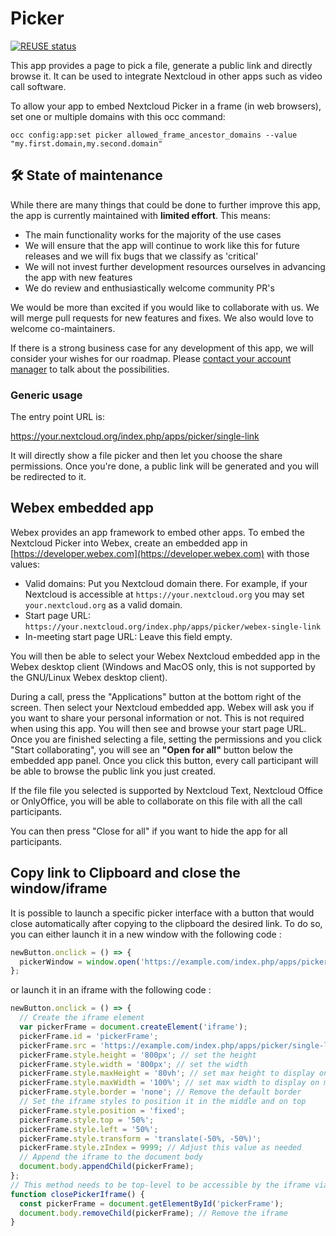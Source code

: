 <!--
  - SPDX-FileCopyrightText: 2022 Nextcloud GmbH and Nextcloud contributors
  - SPDX-License-Identifier: AGPL-3.0-or-later
-->
# Picker

[![REUSE status](https://api.reuse.software/badge/github.com/nextcloud/picker)](https://api.reuse.software/info/github.com/nextcloud/picker)

This app provides a page to pick a file, generate a public link and directly browse it.
It can be used to integrate Nextcloud in other apps such as video call software.

To allow your app to embed Nextcloud Picker in a frame (in web browsers),
set one or multiple domains with this occ command:

```
occ config:app:set picker allowed_frame_ancestor_domains --value "my.first.domain,my.second.domain"
```

## **🛠️ State of maintenance**

While there are many things that could be done to further improve this app, the app is currently maintained with **limited effort**. This means:

- The main functionality works for the majority of the use cases
- We will ensure that the app will continue to work like this for future releases and we will fix bugs that we classify as 'critical'
- We will not invest further development resources ourselves in advancing the app with new features
- We do review and enthusiastically welcome community PR's

We would be more than excited if you would like to collaborate with us. We will merge pull requests for new features and fixes. We also would love to welcome co-maintainers.

If there is a strong business case for any development of this app, we will consider your wishes for our roadmap. Please [contact your account manager](https://nextcloud.com/enterprise/) to talk about the possibilities.

### Generic usage

The entry point URL is:

https://your.nextcloud.org/index.php/apps/picker/single-link

It will directly show a file picker and then let you choose the share permissions. Once you're done,
a public link will be generated and you will be redirected to it.

## Webex embedded app

Webex provides an app framework to embed other apps. To embed the Nextcloud Picker into Webex,
create an embedded app in [https://developer.webex.com](https://developer.webex.com) with those values:

* Valid domains: Put you Nextcloud domain there. For example, if your Nextcloud is accessible
  at `https://your.nextcloud.org` you may set `your.nextcloud.org` as a valid domain.
* Start page URL: `https://your.nextcloud.org/index.php/apps/picker/webex-single-link`
* In-meeting start page URL: Leave this field empty.

You will then be able to select your Webex Nextcloud embedded app in the Webex desktop client
(Windows and MacOS only, this is not supported by the GNU/Linux Webex desktop client).

During a call, press the "Applications" button at the bottom right of the screen.
Then select your Nextcloud embedded app. Webex will ask you if you want to share your personal information
or not. This is not required when using this app.
You will then see and browse your start page URL. Once you are finished selecting a file,
setting the permissions and you click "Start collaborating",
you will see an **"Open for all"** button below the embedded app panel.
Once you click this button, every call participant will be able to browse the public link you just created.

If the file file you selected is supported by Nextcloud Text, Nextcloud Office or OnlyOffice,
you will be able to collaborate on this file with all the call participants.

You can then press "Close for all" if you want to hide the app for all participants.

## Copy link to Clipboard and close the window/iframe

It is possible to launch a specific picker interface with a button that would close automatically after copying to the clipboard the desired link. To do so, you can either launch it in a new window with the following code : 
 
```javascript
newButton.onclick = () => {
  pickerWindow = window.open('https://example.com/index.php/apps/picker/single-link?option=Clipboard', 'pickerWindow', 'popup');
};
```
or launch it in an iframe with the following code : 
```javascript
newButton.onclick = () => {
  // Create the iframe element
  var pickerFrame = document.createElement('iframe');
  pickerFrame.id = 'pickerFrame';
  pickerFrame.src = 'https://example.com/index.php/apps/picker/single-link?option=Clipboard'; // Set the source URL
  pickerFrame.style.height = '800px'; // set the height
  pickerFrame.style.width = '800px'; // set the width
  pickerFrame.style.maxHeight = '80vh'; // set max height to display on mobile
  pickerFrame.style.maxWidth = '100%'; // set max width to display on mobile
  pickerFrame.style.border = 'none'; // Remove the default border
  // Set the iframe styles to position it in the middle and on top
  pickerFrame.style.position = 'fixed';
  pickerFrame.style.top = '50%';
  pickerFrame.style.left = '50%';
  pickerFrame.style.transform = 'translate(-50%, -50%)';
  pickerFrame.style.zIndex = 9999; // Adjust this value as needed
  // Append the iframe to the document body
  document.body.appendChild(pickerFrame);
};
// This method needs to be top-level to be accessible by the iframe via the parent window accessor.
function closePickerIframe() {
  const pickerFrame = document.getElementById('pickerFrame');
  document.body.removeChild(pickerFrame); // Remove the iframe
}
```
